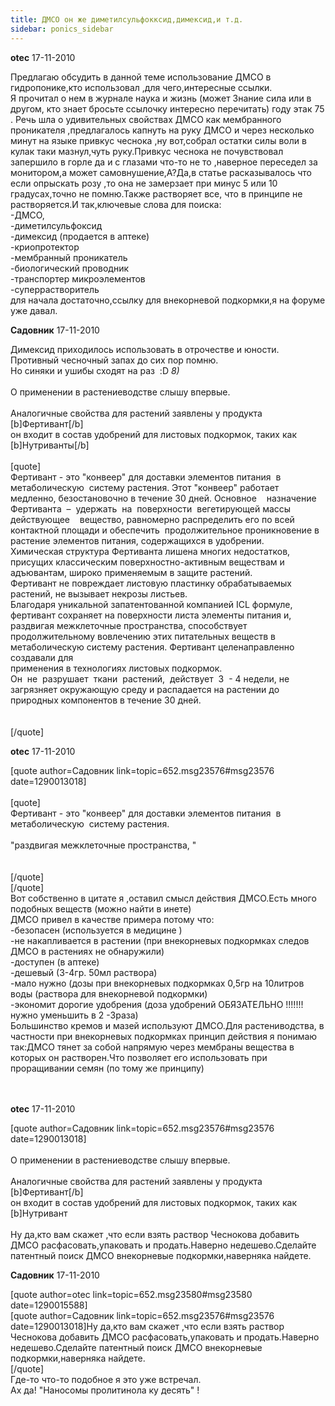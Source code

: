 ```yaml
---
title: ДМСО он же диметилсульфокксид,димексид,и т.д.
sidebar: ponics_sidebar
---
```


**otec** 17-11-2010

Предлагаю обсудить в данной теме использование ДМСО в гидропонике,кто использовал ,для чего,интересные ссылки.<br />Я прочитал о нем в журнале наука и жизнь (может Знание сила или в другом, кто знает бросьте ссылочку интересно перечитать) году этак 75 . Речь шла о удивительных свойствах ДМСО как мембранного проникателя ,предлагалось капнуть на руку ДМСО и через несколько минут на языке привкус чеснока ,ну вот,собрал остатки силы воли в кулак таки мазнул,чуть руку.Привкус чеснока не почувствовал запершило в горле да и с глазами что-то не то ,наверное переседел за монитором,а может самовнушение,А?Да,в статье расказывалось что если опрыскать розу ,то она не замерзает при минус 5 или 10 градусах,точно не помню.Также растворяет все, что в принципе не растворяется.И так,ключевые слова для поиска:<br />-ДМСО,<br />-диметилсульфоксид<br />-димексид (продается в аптеке)<br />-криопротектор<br />-мембранный проникатель<br />-биологический проводник<br />-транспортер микроэлементов<br />-суперрастворитель<br />для начала достаточно,ссылку для внекорневой подкормки,я на форуме уже давал.<br />

**Садовник** 17-11-2010

Димексид приходилось использовать в отрочестве и юности.<br />Противный чесночный запах до сих пор помню.<br />Но синяки и ушибы сходят на раз&nbsp; :D *8)*<br /><br />О применении в растениеводстве слышу впервые.<br /><br />Аналогичные свойства для растений заявлены у продукта [b]Фертивант[/b]<br />он входит в состав удобрений для листовых подкормок, таких как [b]Нутриванты[/b]<br /><br />[quote]<br /> Фертивант - это &quot;конвеер&quot; для доставки элементов питания&nbsp; в&nbsp; метаболическую&nbsp; систему растения. Этот &quot;конвеер&quot; работает медленно, безостановочно в течение 30 дней. Основное&nbsp; &nbsp;  назначение&nbsp; &nbsp; Фертиванта&nbsp;  –&nbsp; удержать&nbsp; на&nbsp; поверхности&nbsp; вегетирующей массы действующее&nbsp; &nbsp; вещество, равномерно распределить его по всей контактной площади и обеспечить&nbsp;  продолжительное проникновение в растение элементов питания, содержащихся в удобрении.<br />Химическая структура Фертиванта лишена многих недостатков, присущих классическим поверхностно-активным веществам и адъювантам, широко применяемым в защите растений.<br />Фертивант не повреждает листовую пластинку обрабатываемых растений, не вызывает некрозы листьев.<br />Благодаря уникальной запатентованной компанией ICL формуле, фертивант сохраняет на поверхности листа элементы питания и, раздвигая межклеточные пространства, способствует продолжительному вовлечению этих питательных веществ в метаболическую систему растения. Фертивант целенаправленно создавали для<br />применения в технологиях листовых подкормок.<br />Он&nbsp; не&nbsp; разрушает&nbsp; ткани&nbsp; растений,&nbsp; действует&nbsp; 3&nbsp; - 4 недели, не&nbsp; загрязняет окружающую среду и распадается на растении до природных компонентов в течение 30 дней.<br /><br /><br />[/quote]

**otec** 17-11-2010

[quote author=Садовник link=topic=652.msg23576#msg23576 date=1290013018]<br /><br />[quote]<br /> Фертивант - это &quot;конвеер&quot; для доставки элементов питания&nbsp; в&nbsp; метаболическую&nbsp; систему растения. <br /><br /> &quot;раздвигая межклеточные пространства, &quot;<br /><br /><br />[/quote]<br />[/quote]<br />Вот собственно в цитате я ,оставил смысл действия ДМСО.Есть много подобных веществ (можно найти в инете)<br />ДМСО привел в качестве примера потому что:<br />-безопасен (используется в медицине )<br />-не накапливается в растении (при внекорневых подкормках следов ДМСО в растениях не обнаружили)<br />-доступен (в аптеке)<br />-дешевый (3-4гр. 50мл раствора)<br />-мало нужно (дозы при внекорневых подкормках 0,5гр на 10литров воды (раствора для внекорневой подкормки)<br />-экономит дорогие удобрения (доза удобрений ОБЯЗАТЕЛЬНО !!!!!!! нужно уменьшить в 2 -3раза)<br />Большинство кремов и мазей используют ДМСО.Для растениводства, в частности при внекорневых подкормках принцип действия я понимаю так:ДМСО тянет за собой напрямую через мембраны вещества в которых он растворен.Что позволяет его использовать при проращивании семян (по тому же принципу)<br /><br /><br />

**otec** 17-11-2010

[quote author=Садовник link=topic=652.msg23576#msg23576 date=1290013018]<br /><br />О применении в растениеводстве слышу впервые.<br /><br />Аналогичные свойства для растений заявлены у продукта [b]Фертивант[/b]<br />он входит в состав удобрений для листовых подкормок, таких как [b]Нутривант<br /> <br />Ну да,кто вам скажет ,что если взять раствор Чеснокова добавить ДМСО расфасовать,упаковать и продать.Наверно недешево.Сделайте патентный поиск ДМСО внекорневые подкормки,наверняка найдете.

**Садовник** 17-11-2010

 [quote author=otec link=topic=652.msg23580#msg23580 date=1290015588]<br />[quote author=Садовник link=topic=652.msg23576#msg23576 date=1290013018]Ну да,кто вам скажет ,что если взять раствор Чеснокова добавить ДМСО расфасовать,упаковать и продать.Наверно недешево.Сделайте патентный поиск ДМСО внекорневые подкормки,наверняка найдете.<br />[/quote]<br />Где-то что-то подобное я это уже встречал.<br />Ах да! &quot;Наносомы пролитинола ку десять&quot; !

